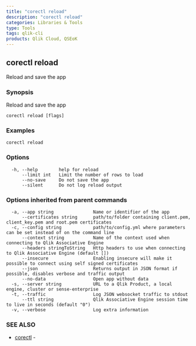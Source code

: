 ```yaml
---
title: "corectl reload"
description: "corectl reload"
categories: Libraries & Tools
type: Tools
tags: qlik-cli
products: Qlik Cloud, QSEoK
---
```

## corectl reload

Reload and save the app

### Synopsis

Reload and save the app

```
corectl reload [flags]
```

### Examples

```
corectl reload
```

### Options

```
  -h, --help        help for reload
      --limit int   Limit the number of rows to load
      --no-save     Do not save the app
      --silent      Do not log reload output
```

### Options inherited from parent commands

```
  -a, --app string               Name or identifier of the app
      --certificates string      path/to/folder containing client.pem, client_key.pem and root.pem certificates
  -c, --config string            path/to/config.yml where parameters can be set instead of on the command line
      --context string           Name of the context used when connecting to Qlik Associative Engine
      --headers stringToString   Http headers to use when connecting to Qlik Associative Engine (default [])
      --insecure                 Enabling insecure will make it possible to connect using self signed certificates
      --json                     Returns output in JSON format if possible, disables verbose and traffic output
      --no-data                  Open app without data
  -s, --server string            URL to a Qlik Product, a local engine, cluster or sense-enterprise
  -t, --traffic                  Log JSON websocket traffic to stdout
      --ttl string               Qlik Associative Engine session time to live in seconds (default "0")
  -v, --verbose                  Log extra information
```

### SEE ALSO

* [corectl](/commands/corectl)	 - 

